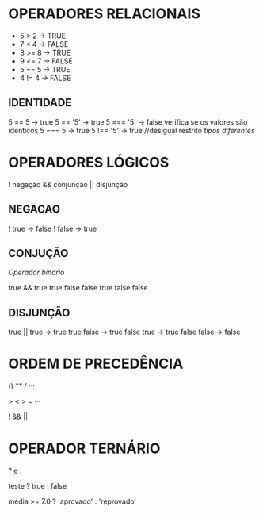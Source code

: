 # OPERADORES RELACIONAIS

- 5 > 2 -> TRUE
- 7 < 4 -> FALSE
- 8 >= 8 -> TRUE
- 9 <= 7 -> FALSE
- 5 == 5 -> TRUE
- 4 != 4 -> FALSE

## IDENTIDADE

5 == 5 -> true
5 == '5' -> true
5 === '5' -> false  verifica se os valores são identicos
5 === 5 -> true
5 !== '5' -> true //desigual restrito *tipos diferentes*

# OPERADORES LÓGICOS
! negação
&& conjunção
|| disjunção

## NEGACAO

! true -> false
! false -> true

## CONJUÇÃO

*Operador binário*

true  && true 
true     false
false    true
false    false

## DISJUNÇÃO

true   ||  true  -> true
true       false -> true
false      true  -> true
false      false -> false


# ORDEM DE PRECEDÊNCIA

() ** / ···

<span> > < > = ··· </span>

!
&&
||

# OPERADOR TERNÁRIO

? e :

teste ? true : false

média >= 7.0 ? 'aprovado' : 'reprovado'

